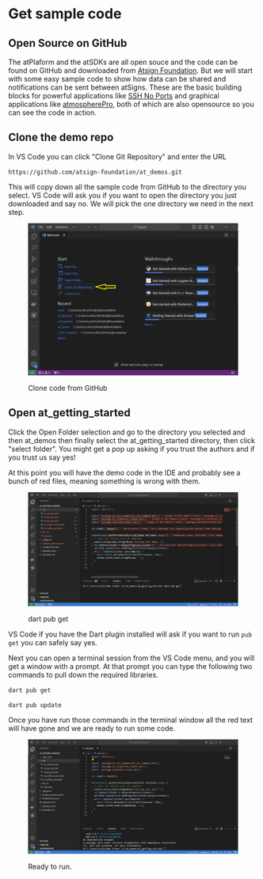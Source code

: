 # Get sample code

## Open Source on GitHub

The atPlaform and the atSDKs are all open souce and the code can be found on GitHub and downloaded from [Atsign Foundation](https://github.com/atsign-foundation). But we will start with some easy sample code to show how data can be shared and notifications can be sent between atSigns. These are the basic building blocks for powerful applications like [SSH No Ports](https://www.noports.com/) and graphical applications like [atmospherePro](https://atsign.com/apps/atmospherepro/), both of which are also opensource so you can see the code in action.

## Clone the demo repo

In VS Code you can click "Clone Git Repository" and enter the URL

```
https://github.com/atsign-foundation/at_demos.git
```

This will copy down all the sample code from GitHub to the directory you select. VS Code will ask you if you want to open the directory you just downloaded and say no. We will pick the one directory we need in the next step.

<figure><img src="../.gitbook/assets/VScode Git.png" alt=""><figcaption><p>Clone code from GitHub</p></figcaption></figure>

## Open at\_getting\_started

Click the Open Folder selection and go to the directory you selected and then at\_demos then finally select the at\_getting\_started directory, then click "select folder". You might get a pop up asking if you trust the authors and if you trust us say yes!

At this point you will have the demo code in the IDE and probably see a bunch of red files, meaning something is wrong with them.&#x20;

<figure><img src="../.gitbook/assets/dart pub get.png" alt=""><figcaption><p>dart pub get</p></figcaption></figure>

VS Code if you have the Dart plugin installed will ask if you want to run `pub get` you can safely say yes.

Next you can open a terminal session from the VS Code menu, and you will get a window with a prompt. At that prompt you can type the following two commands to pull down the required libraries.

```
dart pub get
```

```
dart pub update
```

Once you have run those commands in the terminal window all the red text will have gone and we are ready to run some code.

<figure><img src="../.gitbook/assets/dart update.png" alt=""><figcaption><p>Ready to run.</p></figcaption></figure>
